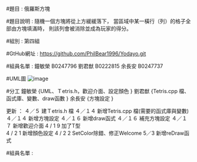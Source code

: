 #題目 : 俄羅斯方塊

#題目說明 : 
	隨機一個方塊將從上方緩緩落下，
	當區域中某一橫行（列）的格子全部由方塊填滿時，
	則該列會被消除並成為玩家的得分。
    
#組別 : 第四組

#GtHub網址 : 
	https://github.com/PhilBear1996/Yodayo.git

#組員名單 : 
    鐘敏榮 B0247796
    劉君猷 B0222815 
    余長安 B0247737
    
#UML圖 
    ![image](https://user-images.githubusercontent.com/101238831/163676192-fea0ba31-97b2-4915-8274-593e6493bd3b.png)

#分工
	鐘敏榮
	{UML、Ｔetris.h，歡迎介面、設定顏色
	}
	劉君猷 
	{Tetris.cpp 檔、函式庫、變數、draw函數
	}
	余長安
	{方塊設定
	} 
		

更新 ：
	４／５ 建Ｔetris.h 檔
  	４／１４ 新增Tetris.cpp 檔(需要的函式庫與變數)
	４／１４ 新增方塊設定
	４／１６ 新增draw函式
	４／１６ 補充方塊設定
	４／１７ 新增歡迎介面
	4 / 1 9 加了T型	
	4 / 2 1 新增顏色設定
	4 / 2 2 SetColor除錯、修正Welcome
	5／3 新增reDraw函式

#組員名單 : 
